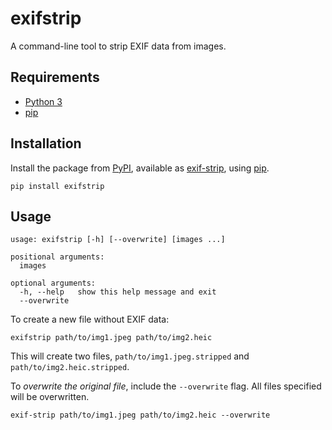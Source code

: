 # exifstrip

A command-line tool to strip EXIF data from images.

## Requirements

- [Python 3](https://python.org)
- [pip](https://packaging.python.org/tutorials/installing-packages/)

## Installation

Install the package from [PyPI](https://pypi.org), available as [exif-strip](https://pypi.org/project/exif-strip/), using [pip](https://packaging.python.org/tutorials/installing-packages/).

```shell
pip install exifstrip
```

## Usage

```shell
usage: exifstrip [-h] [--overwrite] [images ...]

positional arguments:
  images

optional arguments:
  -h, --help   show this help message and exit
  --overwrite
```

To create a new file without EXIF data:

```shell
exifstrip path/to/img1.jpeg path/to/img2.heic
```

This will create two files, `path/to/img1.jpeg.stripped` and `path/to/img2.heic.stripped`.

To *overwrite the original file*, include the `--overwrite` flag. All files specified will be overwritten.

```shell
exif-strip path/to/img1.jpeg path/to/img2.heic --overwrite
```
